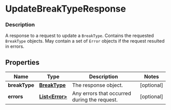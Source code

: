 
# UpdateBreakTypeResponse

### Description

A response to a request to update a `BreakType`. Contains the requested `BreakType` objects. May contain a set of `Error` objects if the request resulted in errors.

## Properties
Name | Type | Description | Notes
------------ | ------------- | ------------- | -------------
**breakType** | [**BreakType**](BreakType.md) | The response object. |  [optional]
**errors** | [**List&lt;Error&gt;**](Error.md) | Any errors that occurred during the request. |  [optional]



